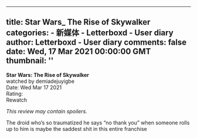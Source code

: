 
---
title: Star Wars_ The Rise of Skywalker
categories: 
    - 新媒体
    - Letterboxd - User diary
author: Letterboxd - User diary
comments: false
date: Wed, 17 Mar 2021 00:00:00 GMT
thumbnail: ''
---

<div>   
<b>Star Wars: The Rise of Skywalker</b><br>watched by demiadejuyigbe<br>Date: Wed Mar 17 2021<br>Rating:  <br>Rewatch<br>







<div class="contains-spoilers" data-film-id="131984">

</div>


<div class="show-review hidden-spoilers" data-film-id="131984">


<p><em>This review may contain spoilers.</em></p>
<div><p>The droid who’s so traumatized he says “no thank you” when someone rolls up to him is maybe the saddest shit in this entire franchise</p></div>

</div>
  
</div>
            